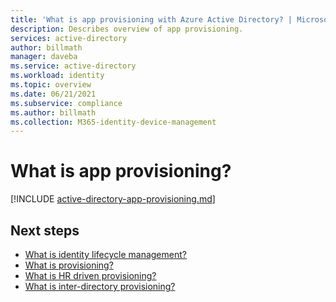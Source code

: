 ```yaml
---
title: 'What is app provisioning with Azure Active Directory? | Microsoft Docs'
description: Describes overview of app provisioning.
services: active-directory
author: billmath
manager: daveba
ms.service: active-directory
ms.workload: identity
ms.topic: overview
ms.date: 06/21/2021
ms.subservice: compliance
ms.author: billmath
ms.collection: M365-identity-device-management
---
```


# What is app provisioning?

[!INCLUDE [active-directory-app-provisioning.md](../../../includes/active-directory-app-provisioning.md)]


## Next steps 

- [What is identity lifecycle management?](what-is-identity-lifecycle-management.md)
- [What is provisioning?](what-is-provisioning.md)
- [What is HR driven provisioning?](what-is-hr-driven-provisioning.md)
- [What is inter-directory provisioning?](what-is-inter-directory-provisioning.md)
